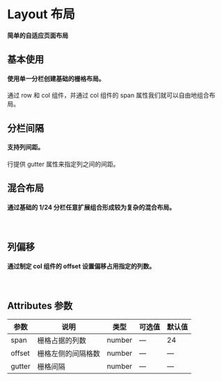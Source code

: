 <script setup>
import demo1 from './demo1.vue'
import demo2 from './demo2.vue'
import demo3 from './demo3.vue'
import demo4 from './demo4.vue'
import preview from '@/components/preview.vue'
</script>

# Layout 布局

#### 简单的自适应页面布局

## 基本使用

#### 使用单一分栏创建基础的栅格布局。
通过 row 和 col 组件，并通过 col 组件的 span 属性我们就可以自由地组合布局。
<br/>
<div class="source">
  <demo1/>
</div>
<preview compName="layout" demoName="demo1"/>


## 分栏间隔

#### 支持列间距。
行提供 gutter 属性来指定列之间的间距。
<br/>
<div class="source">
  <demo2/>
</div>
<preview compName="layout" demoName="demo2"/>


## 混合布局

#### 通过基础的 1/24 分栏任意扩展组合形成较为复杂的混合布局。
<br/>
<div class="source">
  <demo3/>
</div>
<preview compName="layout" demoName="demo3"/>


## 列偏移

#### 通过制定 col 组件的 offset 设置偏移占用指定的列数。
<br/>
<div class="source">
  <demo4/>
</div>
<preview compName="layout" demoName="demo4"/>


## Attributes 参数
| 参数      | 说明    | 类型      | 可选值       | 默认值   |
|---------- |-------- |---------- |-------------  |-------- |
| span     | 栅格占据的列数   | number    |   —      |    	24    |
| offset     | 	栅格左侧的间隔格数   |  number   |   —       |    —     |
| gutter     | 	栅格间隔   |  number   |   —       |    —     |

<br/>

